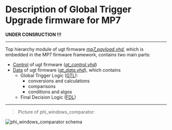 # Description of Global Trigger Upgrade firmware for MP7

**UNDER CONSRUCTION !!!**
*****

Top hierarchy module of ugt firmware *[mp7_payload.vhd](firmware/hdl/mp7_payload.vhd)*, which is embedded in the MP7 firmware framework, contains two main parts:

* [Control](doc/control.md) of ugt firmware (*[gt_control.vhd](firmware/hdl/gt_control.vhd)*)
* [Data](doc/data.md) of ugt firmware (*[gt_data.vhd](firmware/hdl/gt_data.vhd)*), which contains 
  * Global Trigger Logic ([GTL](doc/gtl.md)): 
    * conversions and calculations
    * comparisons
    * conditions and algos
  * Final Decision Logic ([FDL](doc/fdl.md))

*****
> Picture of phi_windows_comparator:

![phi_windows_comparator schema](https://github.com/herbberg/ugt/blob/dev_v2_2_x/mp7_ugt/doc/figures/phi_windows_comparator.svg  "phi_windows_comparator schema")

